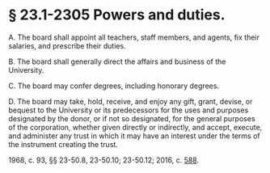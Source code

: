 # § 23.1-2305 Powers and duties.

<p>A. The board shall appoint all teachers, staff members, and agents, fix their salaries, and prescribe their duties.</p><p>B. The board shall generally direct the affairs and business of the University.</p><p>C. The board may confer degrees, including honorary degrees.</p><p>D. The board may take, hold, receive, and enjoy any gift, grant, devise, or bequest to the University or its predecessors for the uses and purposes designated by the donor, or if not so designated, for the general purposes of the corporation, whether given directly or indirectly, and accept, execute, and administer any trust in which it may have an interest under the terms of the instrument creating the trust.</p><p>1968, c. 93, §§ 23-50.8, 23-50.10; 23-50.12; 2016, c. <a href='http://lis.virginia.gov/cgi-bin/legp604.exe?161+ful+CHAP0588'>588</a>.</p>